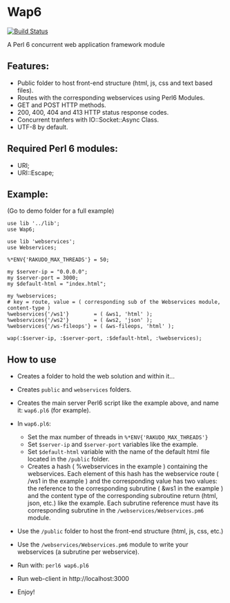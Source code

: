 # Wap6
[![Build Status](https://travis-ci.org/ramiroencinas/wap6.svg?branch=master)](https://travis-ci.org/ramiroencinas/wap6)

A Perl 6 concurrent web application framework module

## Features:

- Public folder to host front-end structure (html, js, css and text based files).
- Routes with the corresponding webservices using Perl6 Modules.
- GET and POST HTTP methods.
- 200, 400, 404 and 413 HTTP status response codes.
- Concurrent tranfers with IO::Socket::Async Class.
- UTF-8 by default.

## Required Perl 6 modules:

- URI;
- URI::Escape;

## Example:
(Go to demo folder for a full example)
```Perl6
use lib '../lib';
use Wap6;

use lib 'webservices';
use Webservices;

%*ENV{'RAKUDO_MAX_THREADS'} = 50;

my $server-ip = "0.0.0.0";
my $server-port = 3000;
my $default-html = "index.html";

my %webservices;
# key = route, value = ( corresponding sub of the Webservices module, content-type )
%webservices{'/ws1'}        = ( &ws1, 'html' );
%webservices{'/ws2'}        = ( &ws2, 'json' );
%webservices{'/ws-fileops'} = ( &ws-fileops, 'html' );

wap(:$server-ip, :$server-port, :$default-html, :%webservices);
```

## How to use

- Creates a folder to hold the web solution and within it...
- Creates `public` and `webservices` folders.
- Creates the main server Perl6 script like the example above, and name it: `wap6.pl6` (for example).
- In `wap6.pl6`:
  - Set the max number of threads in `%*ENV{'RAKUDO_MAX_THREADS'}`
  - Set `$server-ip` and `$server-port` variables like the example.
  - Set `$default-html` variable with the name of the default html file located in the `/public` folder.
  - Creates a hash ( %webservices in the example ) containing the webservices. Each element of this hash has the webservice route ( /ws1 in the example ) and the corresponding value has two values: the reference to the corresponding subrutine ( &ws1 in the example ) and the content type of the corresponding subroutine return (html, json, etc.) like the example. Each subrutine reference must have its corresponding subrutine in the `/webservices/Webservices.pm6` module.
- Use the `/public` folder to host the front-end structure (html, js, css, etc.)
- Use the `/webservices/Webservices.pm6` module to write your webservices (a subrutine per webservice).

- Run with: `perl6 wap6.pl6`
- Run web-client in http://localhost:3000
- Enjoy!
